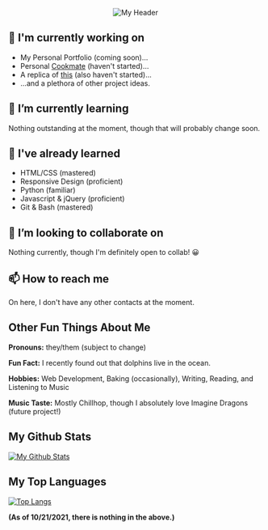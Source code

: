 <p align="center">
  <img src="https://user-images.githubusercontent.com/76709163/138160852-56b46fc3-0559-4be4-b408-f755b6b4ed6b.png" alt="My Header">
</p>

## 🔭 I'm currently working on
- My Personal Portfolio (coming soon)...
- Personal [Cookmate](https://www.cookmate.online/en/home/) (haven't started)...
- A replica of [this](https://www.google.com/) (also haven't started)...
- ...and a plethora of other project ideas.

## 🌱 I’m currently learning
Nothing outstanding at the moment, though that will probably change soon.

## 🌳 I've already learned
- HTML/CSS (mastered)
- Responsive Design (proficient)
- Python (familiar)
- Javascript & jQuery (proficient)
- Git & Bash (mastered)

## 👯 I’m looking to collaborate on
Nothing currently, though I'm definitely open to collab! 😀

## 📫 How to reach me
On here, I don't have any other contacts at the moment.

## Other Fun Things About Me
<p><b>Pronouns:</b> they/them (subject to change)</p>

<p><b>Fun Fact:</b> I recently found out that dolphins live in the ocean.</p>

<p><b>Hobbies:</b> Web Development, Baking (occasionally), Writing, Reading, and Listening to Music</p>

<p><b>Music Taste:</b> Mostly Chillhop, though I absolutely love Imagine Dragons (future project!)</p>

## My Github Stats

[![My Github Stats](https://github-readme-stats.vercel.app/api?username=FireBreather65)](https://github.com/FireBreather65)

## My Top Languages

[![Top Langs](https://github-readme-stats.vercel.app/api/top-langs/?username=FireBreather65&layout=compact)](https://github.com/FireBreather65)

<b>(As of 10/21/2021, there is nothing in the above.)</b>
